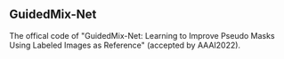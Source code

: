 ## GuidedMix-Net
The offical code of "GuidedMix-Net: Learning to Improve Pseudo Masks Using Labeled Images as Reference" (accepted by AAAI2022).
